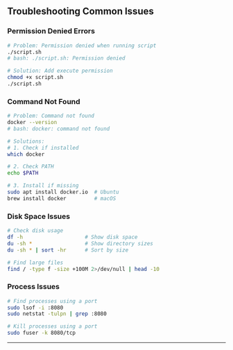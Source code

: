 ## Troubleshooting Common Issues

### Permission Denied Errors

```bash
# Problem: Permission denied when running script
./script.sh
# bash: ./script.sh: Permission denied

# Solution: Add execute permission
chmod +x script.sh
./script.sh
```

### Command Not Found

```bash
# Problem: Command not found
docker --version
# bash: docker: command not found

# Solutions:
# 1. Check if installed
which docker

# 2. Check PATH
echo $PATH

# 3. Install if missing
sudo apt install docker.io  # Ubuntu
brew install docker         # macOS
```

### Disk Space Issues

```bash
# Check disk usage
df -h                    # Show disk space
du -sh *                 # Show directory sizes
du -sh * | sort -hr      # Sort by size

# Find large files
find / -type f -size +100M 2>/dev/null | head -10
```

### Process Issues

```bash
# Find processes using a port
sudo lsof -i :8080
sudo netstat -tulpn | grep :8080

# Kill processes using a port
sudo fuser -k 8080/tcp
```

---